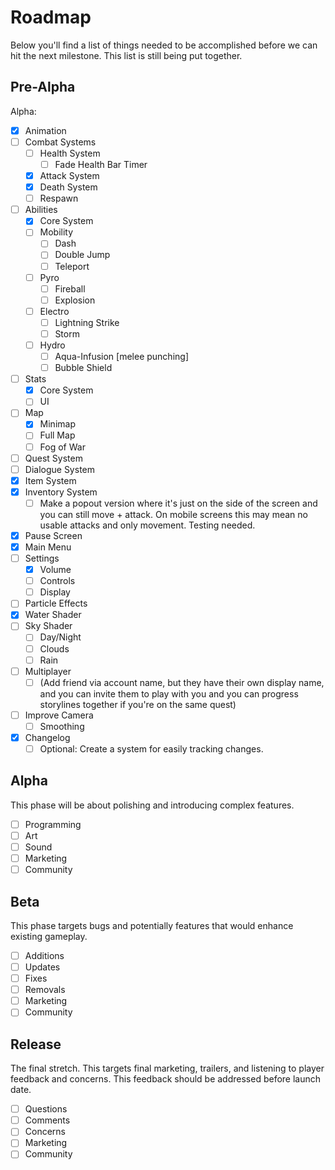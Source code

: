 # Roadmap
Below you'll find a list of things needed to be accomplished before we can hit the next milestone. This list is still being put together.

## Pre-Alpha
Alpha:
- [x] Animation
- [ ] Combat Systems
  - [ ] Health System
    - [ ] Fade Health Bar Timer
  - [x] Attack System
  - [x] Death System
  - [ ] Respawn
- [ ] Abilities
  - [x] Core System
  - [ ] Mobility
    - [ ] Dash
    - [ ] Double Jump
    - [ ] Teleport
  - [ ] Pyro
    - [ ] Fireball
    - [ ] Explosion
  - [ ] Electro
    - [ ] Lightning Strike
    - [ ] Storm
  - [ ] Hydro
    - [ ] Aqua-Infusion [melee punching]
    - [ ] Bubble Shield
- [ ] Stats
  - [x] Core System
  - [ ] UI
- [ ] Map
  - [x] Minimap
  - [ ] Full Map
  - [ ] Fog of War
- [ ] Quest System
- [ ] Dialogue System
- [x] Item System
- [x] Inventory System
  - [ ] Make a popout version where it's just on the side of the screen and you can still move + attack. On mobile screens this may mean no usable attacks and only movement. Testing needed.
- [x] Pause Screen
- [x] Main Menu
- [ ] Settings
  - [x] Volume
  - [ ] Controls
  - [ ] Display
- [ ] Particle Effects
- [x] Water Shader
- [ ] Sky Shader
  - [ ] Day/Night
  - [ ] Clouds
  - [ ] Rain
- [ ] Multiplayer
  - [ ] (Add friend via account name, but they have their own display name, and you can invite them to play with you and you can progress storylines together if you're on the same quest)
- [ ] Improve Camera
  - [ ] Smoothing
- [x] Changelog
  - [ ] Optional: Create a system for easily tracking changes.

## Alpha
This phase will be about polishing and introducing complex features.

- [ ] Programming
- [ ] Art
- [ ] Sound
- [ ] Marketing
- [ ] Community

## Beta
This phase targets bugs and potentially features that would enhance existing gameplay.

- [ ] Additions
- [ ] Updates
- [ ] Fixes
- [ ] Removals
- [ ] Marketing
- [ ] Community

## Release
The final stretch. This targets final marketing, trailers, and listening to player feedback and concerns. This feedback should be addressed before launch date.
- [ ] Questions
- [ ] Comments
- [ ] Concerns
- [ ] Marketing
- [ ] Community
